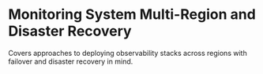 # Monitoring System Multi-Region and Disaster Recovery

Covers approaches to deploying observability stacks across regions with failover and disaster recovery in mind.
